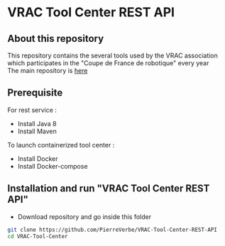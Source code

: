 # VRAC Tool Center REST API

## About this repository
This repository contains the several tools used by the VRAC association which participates in the "Coupe de France de robotique" every year <br>
The main repository is [here](https://github.com/PierreVerbe/VRAC-Tool-Center) <br>

## Prerequisite
For rest service : <br>
* Install Java 8 <br>
* Install Maven <br>

To launch containerized tool center : <br>
* Install Docker <br>
* Install Docker-compose <br>

## Installation and run "VRAC Tool Center REST API"
* Download repository and go inside this folder
```bash
git clone https://github.com/PierreVerbe/VRAC-Tool-Center-REST-API
cd VRAC-Tool-Center
```
